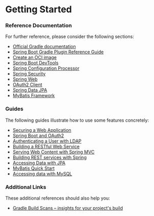 # Getting Started

### Reference Documentation
For further reference, please consider the following sections:

* [Official Gradle documentation](https://docs.gradle.org)
* [Spring Boot Gradle Plugin Reference Guide](https://docs.spring.io/spring-boot/docs/3.0.10-SNAPSHOT/gradle-plugin/reference/html/)
* [Create an OCI image](https://docs.spring.io/spring-boot/docs/3.0.10-SNAPSHOT/gradle-plugin/reference/html/#build-image)
* [Spring Boot DevTools](https://docs.spring.io/spring-boot/docs/3.0.10-SNAPSHOT/reference/htmlsingle/#using.devtools)
* [Spring Configuration Processor](https://docs.spring.io/spring-boot/docs/3.0.10-SNAPSHOT/reference/htmlsingle/#appendix.configuration-metadata.annotation-processor)
* [Spring Security](https://docs.spring.io/spring-boot/docs/3.0.10-SNAPSHOT/reference/htmlsingle/#web.security)
* [Spring Web](https://docs.spring.io/spring-boot/docs/3.0.10-SNAPSHOT/reference/htmlsingle/#web)
* [OAuth2 Client](https://docs.spring.io/spring-boot/docs/3.0.10-SNAPSHOT/reference/htmlsingle/#web.security.oauth2.client)
* [Spring Data JPA](https://docs.spring.io/spring-boot/docs/3.0.10-SNAPSHOT/reference/htmlsingle/#data.sql.jpa-and-spring-data)
* [MyBatis Framework](https://mybatis.org/spring-boot-starter/mybatis-spring-boot-autoconfigure/)

### Guides
The following guides illustrate how to use some features concretely:

* [Securing a Web Application](https://spring.io/guides/gs/securing-web/)
* [Spring Boot and OAuth2](https://spring.io/guides/tutorials/spring-boot-oauth2/)
* [Authenticating a User with LDAP](https://spring.io/guides/gs/authenticating-ldap/)
* [Building a RESTful Web Service](https://spring.io/guides/gs/rest-service/)
* [Serving Web Content with Spring MVC](https://spring.io/guides/gs/serving-web-content/)
* [Building REST services with Spring](https://spring.io/guides/tutorials/rest/)
* [Accessing Data with JPA](https://spring.io/guides/gs/accessing-data-jpa/)
* [MyBatis Quick Start](https://github.com/mybatis/spring-boot-starter/wiki/Quick-Start)
* [Accessing data with MySQL](https://spring.io/guides/gs/accessing-data-mysql/)

### Additional Links
These additional references should also help you:

* [Gradle Build Scans – insights for your project's build](https://scans.gradle.com#gradle)

